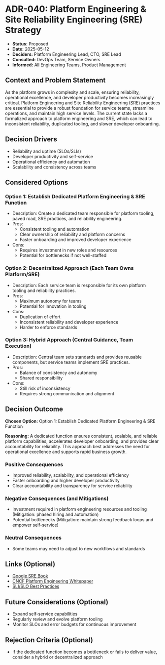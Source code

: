 # ADR-040: Platform Engineering & Site Reliability Engineering (SRE) Strategy

- **Status:** Proposed
- **Date:** 2025-05-12
- **Deciders:** Platform Engineering Lead, CTO, SRE Lead
- **Consulted:** DevOps Team, Service Owners
- **Informed:** All Engineering Teams, Product Management

## Context and Problem Statement

As the platform grows in complexity and scale, ensuring reliability, operational excellence, and developer productivity becomes increasingly critical. Platform Engineering and Site Reliability Engineering (SRE) practices are essential to provide a robust foundation for service teams, streamline operations, and maintain high service levels. The current state lacks a formalized approach to platform engineering and SRE, which can lead to inconsistent reliability, duplicated tooling, and slower developer onboarding.

## Decision Drivers

- Reliability and uptime (SLOs/SLIs)
- Developer productivity and self-service
- Operational efficiency and automation
- Scalability and consistency across teams

## Considered Options

### Option 1: Establish Dedicated Platform Engineering & SRE Function

- Description: Create a dedicated team responsible for platform tooling, paved road, SRE practices, and reliability engineering.
- Pros:
  - Consistent tooling and automation
  - Clear ownership of reliability and platform concerns
  - Faster onboarding and improved developer experience
- Cons:
  - Requires investment in new roles and resources
  - Potential for bottlenecks if not well-staffed

### Option 2: Decentralized Approach (Each Team Owns Platform/SRE)

- Description: Each service team is responsible for its own platform tooling and reliability practices.
- Pros:
  - Maximum autonomy for teams
  - Potential for innovation in tooling
- Cons:
  - Duplication of effort
  - Inconsistent reliability and developer experience
  - Harder to enforce standards

### Option 3: Hybrid Approach (Central Guidance, Team Execution)

- Description: Central team sets standards and provides reusable components, but service teams implement SRE practices.
- Pros:
  - Balance of consistency and autonomy
  - Shared responsibility
- Cons:
  - Still risk of inconsistency
  - Requires strong communication and alignment

## Decision Outcome

**Chosen Option:** Option 1: Establish Dedicated Platform Engineering & SRE Function

**Reasoning:**
A dedicated function ensures consistent, scalable, and reliable platform capabilities, accelerates developer onboarding, and provides clear accountability for reliability. This approach best addresses the need for operational excellence and supports rapid business growth.

### Positive Consequences

- Improved reliability, scalability, and operational efficiency
- Faster onboarding and higher developer productivity
- Clear accountability and transparency for service reliability

### Negative Consequences (and Mitigations)

- Investment required in platform engineering resources and tooling (Mitigation: phased hiring and automation)
- Potential bottlenecks (Mitigation: maintain strong feedback loops and empower self-service)

### Neutral Consequences

- Some teams may need to adjust to new workflows and standards

## Links (Optional)

- [Google SRE Book](https://sre.google/books/)
- [CNCF Platform Engineering Whitepaper](https://tag-app-delivery.cncf.io/whitepapers/platform-engineering/)
- [SLI/SLO Best Practices](https://sre.google/sre-book/service-level-objectives/)

## Future Considerations (Optional)

- Expand self-service capabilities
- Regularly review and evolve platform tooling
- Monitor SLOs and error budgets for continuous improvement

## Rejection Criteria (Optional)

- If the dedicated function becomes a bottleneck or fails to deliver value, consider a hybrid or decentralized approach
